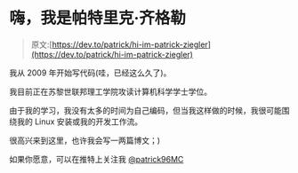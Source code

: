 # 嗨，我是帕特里克·齐格勒

> 原文:[https://dev.to/patrick/hi-im-patrick-ziegler](https://dev.to/patrick/hi-im-patrick-ziegler)

我从 2009 年开始写代码(哇，已经这么久了)。

我目前正在苏黎世联邦理工学院攻读计算机科学学士学位。

由于我的学习，我没有太多的时间为自己编码，但当我这样做的时候，我很可能围绕我的 Linux 安装或我的开发工作流。

很高兴来到这里，也许我会写一两篇博文；)

如果你愿意，可以在推特上关注我 [@patrick96MC](https://twitter.com/patrick96MC)